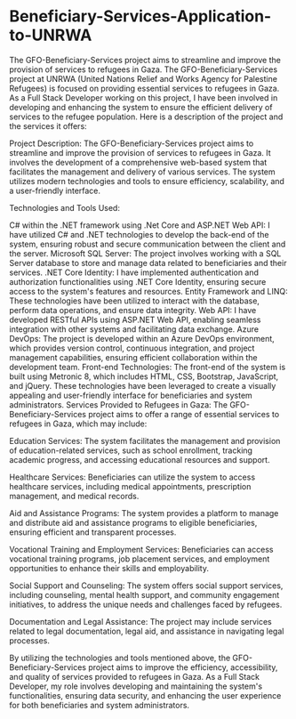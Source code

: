 # Beneficiary-Services-Application-to-UNRWA
The GFO-Beneficiary-Services project aims to streamline and improve the provision of services to refugees in Gaza. 
The GFO-Beneficiary-Services project at UNRWA (United Nations Relief and Works Agency for Palestine Refugees) is focused on providing essential services to refugees in Gaza.
As a Full Stack Developer working on this project, I have been involved in developing and enhancing the system to ensure the efficient delivery of services to the refugee population. 
Here is a description of the project and the services it offers:

Project Description:
The GFO-Beneficiary-Services project aims to streamline and improve the provision of services to refugees in Gaza. 
It involves the development of a comprehensive web-based system that facilitates the management and delivery of various services. 
The system utilizes modern technologies and tools to ensure efficiency, scalability, and a user-friendly interface.

Technologies and Tools Used:

C# within the .NET framework using .Net Core and ASP.NET Web API: I have utilized C# and .NET technologies to develop the back-end of the system, ensuring robust and secure communication between the client and the server.
Microsoft SQL Server: The project involves working with a SQL Server database to store and manage data related to beneficiaries and their services.
.NET Core Identity: I have implemented authentication and authorization functionalities using .NET Core Identity, ensuring secure access to the system's features and resources.
Entity Framework and LINQ: These technologies have been utilized to interact with the database, perform data operations, and ensure data integrity.
Web API: I have developed RESTful APIs using ASP.NET Web API, enabling seamless integration with other systems and facilitating data exchange.
Azure DevOps: The project is developed within an Azure DevOps environment, which provides version control, continuous integration, and project management capabilities, ensuring efficient collaboration within the development team.
Front-end Technologies: The front-end of the system is built using Metronic 8, which includes HTML, CSS, Bootstrap, JavaScript, and jQuery. These technologies have been leveraged to create a visually appealing and user-friendly interface for beneficiaries and system administrators.
Services Provided to Refugees in Gaza:
The GFO-Beneficiary-Services project aims to offer a range of essential services to refugees in Gaza, which may include:

Education Services: The system facilitates the management and provision of education-related services, such as school enrollment, tracking academic progress, and accessing educational resources and support.

Healthcare Services: Beneficiaries can utilize the system to access healthcare services, including medical appointments, prescription management, and medical records.

Aid and Assistance Programs: The system provides a platform to manage and distribute aid and assistance programs to eligible beneficiaries, ensuring efficient and transparent processes.

Vocational Training and Employment Services: Beneficiaries can access vocational training programs, job placement services, and employment opportunities to enhance their skills and employability.

Social Support and Counseling: The system offers social support services, including counseling, mental health support, and community engagement initiatives, to address the unique needs and challenges faced by refugees.

Documentation and Legal Assistance: The project may include services related to legal documentation, legal aid, and assistance in navigating legal processes.

By utilizing the technologies and tools mentioned above, the GFO-Beneficiary-Services project aims to improve the efficiency, accessibility, and quality of services provided to refugees in Gaza. As a Full Stack Developer, my role involves developing and maintaining the system's functionalities, ensuring data security, and enhancing the user experience for both beneficiaries and system administrators.
